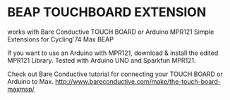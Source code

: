 # BEAP TOUCHBOARD EXTENSION

works with Bare Conductive TOUCH BOARD or Arduino MPR121
Simple Extensions for Cycling'74 Max BEAP

If you want to use an Arduino with MPR121, download & install the edited MPR121 Library. 
Tested with Arduino UNO and Sparkfun MPR121.

Check out Bare Conductive tutorial for connecting your TOUCH BOARD or Arduino to Max.
http://www.bareconductive.com/make/the-touch-board-maxmsp/
